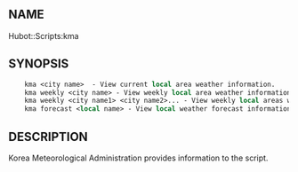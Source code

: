 ## NAME ##

Hubot::Scripts:kma 

## SYNOPSIS ##

```perl
    kma <city name>  - View current local area weather information. 
    kma weekly <city name> - View weekly local area weather information.
    kma weekly <city name1> <city name2>... - View weekly local areas weather information.
    kma forecast <local name> - View local weather forecast information. (ex: KangWon-Do, Gyeonggi-Do ..) 
```

## DESCRIPTION ##

Korea Meteorological Administration provides information to the script.



